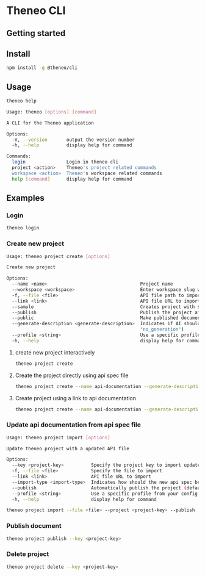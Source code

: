 # Theneo CLI

## Getting started

## Install

```bash
npm install -g @theneo/cli
```

## Usage

```bash
theneo help

Usage: theneo [options] [command]

A CLI for the Theneo application

Options:
  -V, --version       output the version number
  -h, --help          display help for command

Commands:
  login               Login in theneo cli
  project <action>    Theneo's project related commands
  workspace <action>  Theneo's workspace related commands
  help [command]      display help for command
```

## Examples

### Login

```bash
theneo login
```

### Create new project
```bash
Usage: theneo project create [options]

Create new project

Options:
  --name <name>                                  Project name
  --workspace <workspace>                        Enter workspace slug where the project should be created in, if not present uses default workspace
  -f, --file <file>                              API file path to import (eg: docs/openapi.yml)
  --link <link>                                  API file URL to import
  --sample                                       Creates project with sample data (default: false)
  --publish                                      Publish the project after creation (default: false)
  --public                                       Make published documentation to be publicly accessible. Private by default (default: false)
  --generate-description <generate-description>  Indicates if AI should be used for description generation (choices: "fill", "overwrite", "no_generation", default:
                                                 "no_generation")
  --profile <string>                             Use a specific profile from your config file.
  -h, --help                                     display help for command

```

1. create new project interactively
    ```bash
    theneo project create
    ```
2. Create the project directly using api spec file 

    ```bash
    theneo project create --name api-documentation --generate-description overwrite --publish --public --file ./examples/openapi-spec.json
    ```
3. Create project using a link to api documentation
    ```bash
    theneo project create --name api-documentation --generate-description fill --publish --public --link https://raw.githubusercontent.com/OAI/OpenAPI-Specification/main/examples/v3.0/uspto.json 
    ```

### Update api documentation from api spec file
```bash
Usage: theneo project import [options]

Update theneo project with a updated API file

Options:
  --key <project-key>          Specify the project key to import updated documentation in
  -f, --file <file>            Specify the file to import
  --link <link>                API file URL to import
  --import-type <import-type>  Indicates how should the new api spec be imported (choices: "overwrite", "merge", "endpoints")
  --publish                    Automatically publish the project (default: false)
  --profile <string>           Use a specific profile from your config file.
  -h, --help                   display help for command

```

```bash
theneo project import --file <file> --project <project-key> --publish
```

### Publish document

```bash
theneo project publish --key <project-key>
```

### Delete project

```bash
theneo project delete --key <project-key>
```

